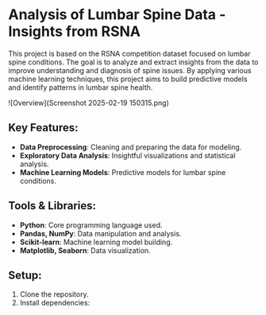 

# Analysis of Lumbar Spine Data - Insights from RSNA

This project is based on the RSNA competition dataset focused on lumbar spine conditions. The goal is to analyze and extract insights from the data to improve understanding and diagnosis of spine issues. By applying various machine learning techniques, this project aims to build predictive models and identify patterns in lumbar spine health.

![Overview](Screenshot 2025-02-19 150315.png)

## Key Features:
- **Data Preprocessing**: Cleaning and preparing the data for modeling.
- **Exploratory Data Analysis**: Insightful visualizations and statistical analysis.
- **Machine Learning Models**: Predictive models for lumbar spine conditions.
  
## Tools & Libraries:
- **Python**: Core programming language used.
- **Pandas, NumPy**: Data manipulation and analysis.
- **Scikit-learn**: Machine learning model building.
- **Matplotlib, Seaborn**: Data visualization.

## Setup:
1. Clone the repository.
2. Install dependencies:
